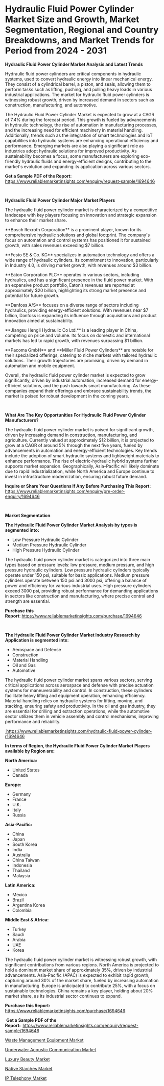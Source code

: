 <p><h1>Hydraulic Fluid Power Cylinder Market Size and Growth, Market Segmentation, Regional and Country Breakdowns, and Market Trends for Period from 2024 -  2031</h1></p><p><strong>Hydraulic Fluid Power Cylinder Market Analysis and Latest Trends</strong></p>
<p><p>Hydraulic fluid power cylinders are critical components in hydraulic systems, used to convert hydraulic energy into linear mechanical energy. They consist of a cylindrical barrel, a piston, and seals, allowing them to perform tasks such as lifting, pushing, and pulling heavy loads in various industrial applications. The market for hydraulic fluid power cylinders is witnessing robust growth, driven by increased demand in sectors such as construction, manufacturing, and automotive. </p><p>The Hydraulic Fluid Power Cylinder Market is expected to grow at a CAGR of 7.4% during the forecast period. This growth is fueled by advancements in hydraulic technology, the rise of automation in manufacturing processes, and the increasing need for efficient machinery in material handling. Additionally, trends such as the integration of smart technologies and IoT capabilities into hydraulic systems are enhancing operational efficiency and performance. Emerging markets are also playing a significant role as industries adopt hydraulic solutions for improved productivity. As sustainability becomes a focus, some manufacturers are exploring eco-friendly hydraulic fluids and energy-efficient designs, contributing to the market's evolution and expanding its application across various sectors.</p></p>
<p><strong>Get a Sample PDF of the Report:&nbsp;</strong> <a href="https://www.reliablemarketinsights.com/enquiry/request-sample/1694646?utm_campaign=1512&utm_medium=2&utm_source=Github&utm_content=ia&utm_term=17122024&utm_id=hydraulic-fluid-power-cylinder">https://www.reliablemarketinsights.com/enquiry/request-sample/1694646</a></p>
<p>&nbsp;</p>
<p><strong>Hydraulic Fluid Power Cylinder Major Market Players</strong></p>
<p><p>The hydraulic fluid power cylinder market is characterized by a competitive landscape with key players focusing on innovation and strategic expansion to enhance their market share. </p><p>**Bosch Rexroth Corporation** is a prominent player, known for its comprehensive hydraulic solutions and global footprint. The company's focus on automation and control systems has positioned it for sustained growth, with sales revenues exceeding $7 billion. </p><p>**Festo SE & Co. KG** specializes in automation technology and offers a wide range of hydraulic cylinders. Its commitment to innovation, particularly in Industry 4.0, is driving market growth, with revenues around $3 billion. </p><p>**Eaton Corporation PLC** operates in various sectors, including hydraulics, and has a significant presence in the fluid power market. With an expansive product portfolio, Eaton’s revenues are reported at approximately $20 billion, highlighting its strong market presence and potential for future growth.</p><p>**Danfoss A/S** focuses on a diverse range of sectors including hydraulics, providing energy-efficient solutions. With revenues near $7 billion, Danfoss is expanding its influence through acquisitions and product innovation aimed at sustainability.</p><p>**Jiangsu Hengli Hydraulic Co Ltd.** is a leading player in China, competing on price and volume. Its focus on domestic and international markets has led to rapid growth, with revenues surpassing $1 billion.</p><p>**Pacoma GmbH** and **Miller Fluid Power Cylinders** are notable for their specialized offerings, catering to niche markets with tailored hydraulic solutions. Their growth trajectories are promising, driven by demand in automation and mobile equipment.</p><p>Overall, the hydraulic fluid power cylinder market is expected to grow significantly, driven by industrial automation, increased demand for energy-efficient solutions, and the push towards smart manufacturing. As these companies expand their offerings and embrace sustainability trends, the market is poised for robust development in the coming years.</p></p>
<p>&nbsp;</p>
<p><strong>What Are The Key Opportunities For Hydraulic Fluid Power Cylinder Manufacturers?</strong></p>
<p><p>The hydraulic fluid power cylinder market is poised for significant growth, driven by increasing demand in construction, manufacturing, and agriculture. Currently valued at approximately $12 billion, it is projected to grow at a CAGR of around 5% through the next five years, fueled by advancements in automation and energy-efficient technologies. Key trends include the adoption of smart hydraulic systems and lightweight materials to enhance performance. The rise of electric-hydraulic hybrid systems further supports market expansion. Geographically, Asia-Pacific will likely dominate due to rapid industrialization, while North America and Europe continue to invest in infrastructure modernization, ensuring robust future demand.</p></p>
<p><strong>Inquire or Share Your Questions If Any Before Purchasing This Report:</strong> <a href="https://www.reliablemarketinsights.com/enquiry/pre-order-enquiry/1694646?utm_campaign=1512&utm_medium=2&utm_source=Github&utm_content=ia&utm_term=17122024&utm_id=hydraulic-fluid-power-cylinder">https://www.reliablemarketinsights.com/enquiry/pre-order-enquiry/1694646</a></p>
<p>&nbsp;</p>
<p><strong>Market Segmentation</strong></p>
<p><strong>The Hydraulic Fluid Power Cylinder Market Analysis by types is segmented into:</strong></p>
<p><ul><li>Low Pressure Hydraulic Cylinder</li><li>Medium Pressure Hydraulic Cylinder</li><li>High Pressure Hydraulic Cylinder</li></ul></p>
<p><p>The hydraulic fluid power cylinder market is categorized into three main types based on pressure levels: low pressure, medium pressure, and high pressure hydraulic cylinders. Low pressure hydraulic cylinders typically operate under 150 psi, suitable for basic applications. Medium pressure cylinders operate between 150 psi and 3000 psi, offering a balance of power and efficiency for various industrial uses. High pressure cylinders exceed 3000 psi, providing robust performance for demanding applications in sectors like construction and manufacturing, where precise control and strength are essential.</p></p>
<p><strong>Purchase this Report:&nbsp;</strong><a href="https://www.reliablemarketinsights.com/purchase/1694646?utm_campaign=1512&utm_medium=2&utm_source=Github&utm_content=ia&utm_term=17122024&utm_id=hydraulic-fluid-power-cylinder">https://www.reliablemarketinsights.com/purchase/1694646</a></p>
<p>&nbsp;</p>
<p><strong>The Hydraulic Fluid Power Cylinder Market Industry Research by Application is segmented into:</strong></p>
<p><ul><li>Aerospace and Defense​</li><li>Construction</li><li>Material Handling​</li><li>Oil and Gas​</li><li>Automotive</li></ul></p>
<p><p>The hydraulic fluid power cylinder market spans various sectors, serving critical applications across aerospace and defense with precise actuation systems for maneuverability and control. In construction, these cylinders facilitate heavy lifting and equipment operation, enhancing efficiency. Material handling relies on hydraulic systems for lifting, moving, and stacking, ensuring safety and productivity. In the oil and gas industry, they are essential for drilling and extraction operations, while the automotive sector utilizes them in vehicle assembly and control mechanisms, improving performance and reliability.</p></p>
<p><a href="https://www.reliablemarketinsights.com/hydraulic-fluid-power-cylinder-r1694646?utm_campaign=1512&utm_medium=2&utm_source=Github&utm_content=ia&utm_term=17122024&utm_id=hydraulic-fluid-power-cylinder">&nbsp;https://www.reliablemarketinsights.com/hydraulic-fluid-power-cylinder-r1694646</a></p>
<p><strong>In terms of Region, the Hydraulic Fluid Power Cylinder Market Players available by Region are:</strong></p>
<p>
    <p> <strong> North America: </strong>
        <ul>
            <li>United States</li>
            <li>Canada</li>
        </ul>
        </p> 
    <p> <strong> Europe: </strong>
        <ul>
            <li>Germany</li>
            <li>France</li>
            <li>U.K.</li>
            <li>Italy</li>
            <li>Russia</li>
        </ul>
        </p> 
    <p> <strong> Asia-Pacific: </strong>
        <ul>
            <li>China</li>
            <li>Japan</li>
            <li>South Korea</li>
            <li>India</li>
            <li>Australia</li>
            <li>China Taiwan</li>
            <li>Indonesia</li>
            <li>Thailand</li>
            <li>Malaysia</li>
        </ul>
        </p> 
    <p> <strong> Latin America: </strong>
        <ul>
            <li>Mexico</li>
            <li>Brazil</li>
            <li>Argentina Korea</li>
            <li>Colombia</li>
        </ul>
        </p> 
    <p> <strong> Middle East & Africa: </strong>
        <ul>
            <li>Turkey</li>
            <li>Saudi</li>
            <li>Arabia</li>
            <li>UAE</li>
            <li>Korea</li>
        </ul>
    </p>
    </p>
<p><p>The hydraulic fluid power cylinder market is witnessing robust growth, with significant contributions from various regions. North America is projected to hold a dominant market share of approximately 35%, driven by industrial advancements. Asia-Pacific (APAC) is expected to exhibit rapid growth, capturing around 30% of the market share, fueled by increasing automation in manufacturing. Europe is anticipated to contribute 25%, with a focus on sustainable technologies. China remains a key player, holding about 20% market share, as its industrial sector continues to expand.</p></p>
<p><strong>Purchase this Report: </strong><a href="https://www.reliablemarketinsights.com/purchase/1694646?utm_campaign=1512&utm_medium=2&utm_source=Github&utm_content=ia&utm_term=17122024&utm_id=hydraulic-fluid-power-cylinder">https://www.reliablemarketinsights.com/purchase/1694646</a></p>
<p>&nbsp;<strong>Get a Sample PDF of the Report:&nbsp;&nbsp;</strong><a href="https://www.reliablemarketinsights.com/enquiry/request-sample/1694646?utm_campaign=1512&utm_medium=2&utm_source=Github&utm_content=ia&utm_term=17122024&utm_id=hydraulic-fluid-power-cylinder">https://www.reliablemarketinsights.com/enquiry/request-sample/1694646</a></p>
<p><strong></strong></p>
<p><p><a href="https://www.linkedin.com/pulse/annual-growth-waste-management-equipment-market-146-cagr-2cwxf?utm_campaign=1512&utm_medium=2&utm_source=Github&utm_content=ia&utm_term=17122024&utm_id=hydraulic-fluid-power-cylinder">Waste Management Equipment Market</a></p><p><a href="https://www.linkedin.com/pulse/projecting-underwater-acoustic-communication-markets-rapid-rsw6e?utm_campaign=1512&utm_medium=2&utm_source=Github&utm_content=ia&utm_term=17122024&utm_id=hydraulic-fluid-power-cylinder">Underwater Acoustic Communication Market</a></p><p><a href="https://www.linkedin.com/pulse/revenue-insights-luxury-beauty-market-85-cagr-from-2024-2031-clroe?utm_campaign=1512&utm_medium=2&utm_source=Github&utm_content=ia&utm_term=17122024&utm_id=hydraulic-fluid-power-cylinder">Luxury Beauty Market</a></p><p><a href="https://www.linkedin.com/pulse/native-starches-market-size-revenue-growth-projected-cl16e?utm_campaign=1512&utm_medium=2&utm_source=Github&utm_content=ia&utm_term=17122024&utm_id=hydraulic-fluid-power-cylinder">Native Starches Market</a></p><p><a href="https://www.linkedin.com/pulse/ip-telephony-market-forecast-key-players-analysis-from-2024-avhpe?utm_campaign=1512&utm_medium=2&utm_source=Github&utm_content=ia&utm_term=17122024&utm_id=hydraulic-fluid-power-cylinder">IP Telephony Market</a></p></p>